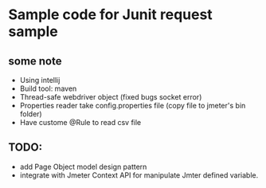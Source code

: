 # Sample code for Junit request sample

## some note
- Using intellij
- Build tool: maven
- Thread-safe webdriver object (fixed bugs socket error)
- Properties reader take config.properties file (copy file to jmeter's bin folder)
- Have custome @Rule to read csv file

## TODO:
- add Page Object model design pattern
- integrate with Jmeter Context API for manipulate Jmter defined variable. 
